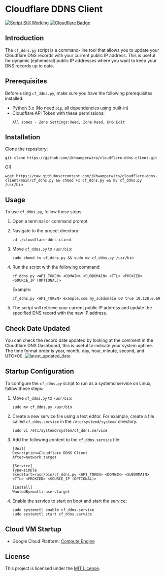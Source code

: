 # Cloudflare DDNS Client
[![Script Still Working](https://github.com/ikhwanperwira/cloudflare-ddns-client/actions/workflows/main.yml/badge.svg)](https://github.com/ikhwanperwira/cloudflare-ddns-client/actions/workflows/main.yml)
[![Cloudflare Badge](https://img.shields.io/badge/Cloudflare-F38020?logo=cloudflare&logoColor=fff&style=for-the-badge)](https://www.cloudflare.com/learning/dns/glossary/dynamic-dns/)

## Introduction
The `cf_ddns.py` script is a command-line tool that allows you to update your Cloudflare DNS records with your current public IP address. This is useful for dynamic (ephemeral) public IP addresses where you want to keep your DNS records up to date.

## Prerequisites
Before using `cf_ddns.py`, make sure you have the following prerequisites installed:

- Python 3.x (No need `pip`, all dependencies using built-in)
- Cloudflare API Token with these permissions:
  ```
  All zones - Zone Settings:Read, Zone:Read, DNS:Edit
  ```

## Installation
Clone the repository:
  ```shell
  git clone https://github.com/ikhwanperwira/cloudflare-ddns-client.git
  ```

  OR

  ```shell
  wget https://raw.githubusercontent.com/ikhwanperwira/cloudflare-ddns-client/main/cf_ddns.py && chmod +x cf_ddns.py && mv cf_ddns.py /usr/bin
  ```

## Usage
To use `cf_ddns.py`, follow these steps:

1. Open a terminal or command prompt.

2. Navigate to the project directory:
    ```shell
    cd ./cloudflare-ddns-client
    ```
    
4. Move `cf_ddns.py` to `/usr/bin`:
    ```shell
    sudo chmod +x cf_ddns.py && sudo mv cf_ddns.py /usr/bin
    ```

5. Run the script with the following command:
    ```shell
    cf_ddns.py <API_TOKEN> <DOMAIN> <SUBDOMAIN> <TTL> <PROXIED> <SOURCE_IP (OPTIONAL)>
    ```

    Example:
    ```shell
    cf_ddns.py <API_TOKEN> example.com my_subdomain 60 true 10.128.0.69
    ```

6. The script will retrieve your current public IP address and update the specified DNS record with the new IP address.

## Check Date Updated
You can check the record date updated by looking at the comment in the Cloudflare DNS Dashboard, this is useful to indicate your system uptime. The time format order is year, month, day, hour, minute, second, and UTC+00.
![latest_updated_date](https://github.com/ikhwanperwira/cloudflare-ddns-client/assets/72451078/98537e40-37bd-43b7-b5bf-12bb0cc11fd6)

## Startup Configuration

To configure the `cf_ddns.py` script to run as a systemd service on Linux, follow these steps:

1. Move `cf_ddns.py` to `/usr/bin`:
    ```shell
    sudo mv cf_ddns.py /usr/bin
    ```

2. Create a new service file using a text editor. For example, create a file called `cf_ddns.service` in the `/etc/systemd/system/` directory.
    ```shell
    sudo vi /etc/systemd/system/cf_ddns.service
    ```

3. Add the following content to the `cf_ddns.service` file:
    ```
    [Unit]
    Description=Cloudflare DDNS Client
    After=network.target

    [Service]
    Type=simple
    ExecStart=/usr/bin/cf_ddns.py <API_TOKEN> <DOMAIN> <SUBDOMAIN> <TTL> <PROXIED> <SOURCE_IP (OPTIONAL)>

    [Install]
    WantedBy=multi-user.target
    ```

4. Enable the service to start on boot and start the service:
    ```shell
    sudo systemctl enable cf_ddns.service
    sudo systemctl start cf_ddns.service
    ```

## Cloud VM Startup
* Google Cloud Platform: [Compute Engine](https://github.com/ikhwanperwira/cloudflare-ddns-client/blob/main/google-compute-engine-startup.md)


## License
This project is licensed under the [MIT License](LICENSE).
